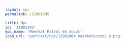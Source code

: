 ```yaml
---
layout: npc
permalink: /11001395

title: Npc
id: '11001395'
npc_name: 'Meerkat Patrol 64 Scout'
icon_url: 'portrait/npc/11001084_meerkatscout2_p.png'
---
```

